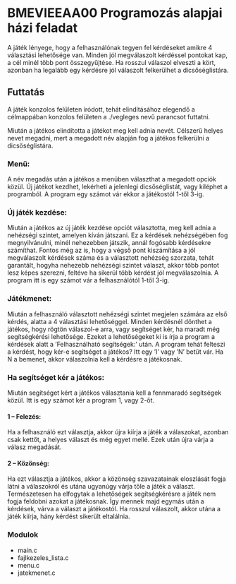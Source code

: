# BMEVIEEAA00 Programozás alapjai házi feladat

A játék lényege, hogy a felhasználónak tegyen fel kérdéseket amikre 4 választási lehetősége van. Minden jól megválaszolt kérdéssel pontokat kap, a cél minél több pont összegyűjtése. Ha rosszul válaszol elveszti a kört, azonban ha legalább egy kérdésre jól válaszolt felkerülhet a dicsőséglistára.
## Futtatás
A játék konzolos felületen íródott, tehát elindításához elegendő a célmappában konzolos felületen a ./vegleges nevű parancsot futtatni. 

Miután a játékos elindította a játékot meg kell adnia nevét. Célszerű helyes nevet megadni, mert a megadott név alapján fog a játékos felkerülni a dicsőséglistára.

 ### Menü:

A név megadás után a játékos a menüben választhat a megadott opciók közül. Új játékot kezdhet, lekérheti a jelenlegi dicsőséglistát, vagy kiléphet a programból. A program egy számot vár ekkor a játékostól 1-től 3-ig.

### Új játék kezdése:

Miután a játékos az új játék kezdése opciót választotta, meg kell adnia a nehézségi szintet, amelyen kíván játszani. Ez a kérdések nehézségében fog megnyilvánulni, minél nehezebben játszik, annál fogósabb kérdésekre számíthat. Fontos még az is, hogy a végső pont kiszámítása a jól megválaszolt kérdések száma és a választott nehézség szorzata, tehát garantált, hogyha nehezebb nehézségi szintet választ, akkor több pontot lesz képes szerezni, feltéve ha sikerül több kérdést jól megválaszolnia. A program itt is egy számot vár a felhasználótól 1-től 3-ig.
 
### Játékmenet:

Miután a felhasználó választott nehézségi szintet megjelen számára az első kérdés, alatta a 4 választási lehetőséggel. Minden kérdésnél dönthet a játékos, hogy rögtön válaszol-e arra, vagy segítséget kér, ha maradt még segítségkérési lehetősége. Ezeket a lehetőségeket ki is írja a program a kérdések alatt a ’Felhasználható segítségek:’ után. A program tehát felteszi a kérdést, hogy kér-e segítséget a játékos? Itt egy ’I’ vagy ’N’ betűt vár. Ha N a bemenet, akkor válaszolnia kell a kérdésre a játékosnak.

### Ha segítséget kér a játékos:

Miután segítséget kért a játékos választania kell a fennmaradó segítségek közül. Itt is egy számot kér a program 1, vagy 2-őt. 

#### 1 – Felezés:
Ha a felhasználó ezt választja, akkor újra kiírja a játék a válaszokat, azonban csak kettőt, a helyes választ és még egyet mellé. Ezek után újra várja a válasz megadását. 
#### 2 – Közönség: 
Ha ezt választja a játékos, akkor a közönség szavazatainak eloszlását fogja látni a válaszokról és utána ugyanúgy várja tőle a játék a választ. Természetesen ha elfogytak a lehetőségek segítségkérésre a játék nem fogja feldobni azokat a játékosnak. Így mennek majd egymás után a kérdések, várva a választ a játékostól. Ha rosszul válaszolt, akkor utána a játék kiírja, hány kérdést sikerült eltalálnia.


### Modulok

- main.c
- fajlkezeles_lista.c
- menu.c
- jatekmenet.c

